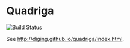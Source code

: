 # Quadriga

[![Build Status](http://diging.asu.edu:8091/buildStatus/icon?job=Quadriga_run_tests_on_push)](http://diging.asu.edu:8091/job/Quadriga_run_tests_on_push/)

See http://diging.github.io/quadriga/index.html.
